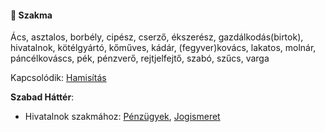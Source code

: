 #### 🔵 Szakma

Ács, asztalos, borbély, cipész, cserző, ékszerész, gazdálkodás(birtok), hivatalnok, kötélgyártó, kőműves, kádár, (fegyver)kovács, lakatos, molnár, páncélkováscs, pék, pénzverő, rejtjelfejtő, szabó, szűcs, varga

Kapcsolódik: [Hamisítás](../fortelyok.altalanos/hamisitas.md)

**Szabad Háttér**:
- Hivatalnok szakmához: [Pénzügyek](../hatterek.szabad/penzugyek.md), [Jogismeret](../hatterek.szabad/jogismeret.md)

